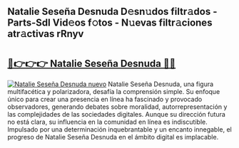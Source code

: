## Natalie Seseña Desnuda D𝚎sn𝚞dos filtr𝚊dos - Parts-Sdl Vid𝚎os f𝚘tos - N𝚞evas filtr𝚊ciones atr𝚊ctivas rRnyv

# <h2><a href="http://mb35dj6.tromn.icu/?c=Natalie+Sese%c3%b1a+Desnuda">🔗👉👉👉 Natalie Seseña Desnuda 🔗🔗</a></h2>

[![Natalie Seseña Desnuda nuevo](https://i.imgur.com/pEAQMta.gif)](http://mb35dj6.tromn.icu/?c=Natalie+Sese%c3%b1a+Desnuda)
Natalie Seseña Desnuda, una figura multifacética y polarizadora, desafía la comprensión simple. Su enfoque único para crear una presencia en línea ha fascinado y provocado observadores, generando debates sobre moralidad, autorrepresentación y las complejidades de las sociedades digitales. Aunque su dirección futura no está clara, su influencia en la comunidad en línea es indiscutible. Impulsado por una determinación inquebrantable y un encanto innegable, el progreso de Natalie Seseña Desnuda en el ámbito digital es implacable.
